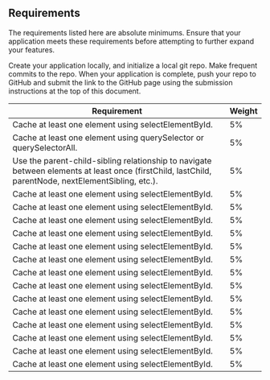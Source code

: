 ## Requirements
The requirements listed here are absolute minimums. Ensure that your application meets these requirements before attempting to further expand your features.

Create your application locally, and initialize a local git repo. Make frequent commits to the repo. When your application is complete, push your repo to GitHub and submit the link to the GitHub page using the submission instructions at the top of this document.

|Requirement                                        |Weight                                                    |
|---------------------------------------------------|----------------------------------------------------------| 
|Cache at least one element using selectElementById.                                                   |5%     | 
|Cache at least one element using querySelector or querySelectorAll.                                   |5%     | 
|Use the parent-child-sibling relationship to navigate between elements at least once (firstChild, lastChild, parentNode, nextElementSibling, etc.).|5%    | 
|Cache at least one element using selectElementById.|5%    | 
|Cache at least one element using selectElementById.|5%    |   
|Cache at least one element using selectElementById.|5%    | 
|Cache at least one element using selectElementById.|5%    | 
|Cache at least one element using selectElementById.|5%    | 
|Cache at least one element using selectElementById.|5%    | 
|Cache at least one element using selectElementById.|5%    | 
|Cache at least one element using selectElementById.|5%    | 
|Cache at least one element using selectElementById.|5%    | 
|Cache at least one element using selectElementById.|5%    | 
|Cache at least one element using selectElementById.|5%    | 
|Cache at least one element using selectElementById.|5%    | 
|Cache at least one element using selectElementById.|5%    | 	
|Cache at least one element using selectElementById.|5%    | 


